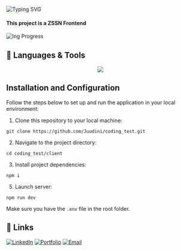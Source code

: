 ![Typing SVG](https://readme-typing-svg.demolab.com?demo/?color=D323F7&lines=ZSSN+-+CODING+TEST;ZOMBIE+SOCIAL+NETWORK+TEST;by+Juan+Debandi)

#### This project is a ZSSN Frontend

![Ing Progress](https://img.shields.io/badge/Status-In%20Progress-yellow)

  <summary><h2>🧩 Languages & Tools</h2></summary>
<p align="center">
  <a href="https://skillicons.dev">
    <img src="https://skillicons.dev/icons?i=typescript,react,tailwind,postman&perline=9" />
  </a>
</p>

## Installation and Configuration

Follow the steps below to set up and run the application in your local environment:

1. Clone this repository to your local machine:

```
git clone https://github.com/Juudini/coding_test.git
```

2. Navigate to the project directory:

```
cd coding_test/client
```

3. Install project dependencies:

```
npm i
```

5. Launch server:

```
npm run dev
```

Make sure you have the `.env` file in the root folder.

## 🔗 Links

<a href="https://www.linkedin.com/in/juandebandi/"><img alt="LinkedIn" title="LinkedIn" src="https://custom-icon-badges.demolab.com/badge/-LinkedIn-231b2e?style=for-the-badge&logoColor=F8D866&logo=LinkedIn"/></a>
<a href="https://juandebandi.dev/"><img alt="Portfolio" title="Portfolio" src="https://custom-icon-badges.demolab.com/badge/-|Portfolio-1F222E?style=for-the-badge&logoColor=F8D866&logo=link-external"/></a>
<a href="mailto:juudinidev@gmail.com">
<img src="https://custom-icon-badges.demolab.com/badge/-Email-231b2e?style=for-the-badge&logoColor=F8D866&logo=gmail" alt="Email">
</a>
